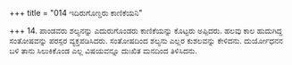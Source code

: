 +++
title = "014 ಇದಿರುಗೊಣ್ಡರು ಕಾಣಿಕೆಯನಿ"

+++
14. ಪಾಂಡವರು ಶಲ್ಯನನ್ನು ಎದುರುಗೊಂಡರು ಕಾಣಿಕೆಯನ್ನು ಕೊಟ್ಟರು ಅಪ್ಪಿದರು. ಹಲವು ಕಾಲ ಹುದುಗಿದ್ದ ಸಂತೋಷವನ್ನು ಪರಸ್ಪರ ವ್ಯಕ್ತಪಡಿಸಿದರು. ಸಂತೋಷದಿಂದ ಶಲ್ಯನು ಎಲ್ಲರ ಕುಶಲವನ್ನು ಕೇಳಿದನು. ದುರ್ಯೋಧನನ ಬಳಿ ತಾನು ಸಿಲುಕಿಕೊಂಡ ಎಲ್ಲ ವಿಷಯವನ್ನೂ ದುಃಖಿತ ಮನದಿಂದ ತಿಳಿಸಿದನು.